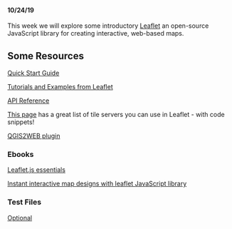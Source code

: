 #### 10/24/19

This week we will explore some introductory [Leaflet](https://leafletjs.com/) an open-source JavaScript library for creating interactive, web-based maps. 

## Some Resources

[Quick Start Guide](https://leafletjs.com/examples/quick-start/)

[Tutorials and Examples from Leaflet](https://leafletjs.com/examples.html)

[API Reference](https://leafletjs.com/reference-1.5.0.html)

[This page](http://leaflet-extras.github.io/leaflet-providers/preview/) has a great list of tile servers you can use in Leaflet - with code snippets!



[QGIS2WEB plugin](https://github.com/tomchadwin/qgis2web)


### Ebooks

[Leaflet.js essentials](https://clio.columbia.edu/catalog/14115544)

[Instant interactive map designs with leaflet JavaScript library](https://clio.columbia.edu/catalog/14104321)

### Test Files

[Optional](http://www.columbia.edu/acis/eds/gis/images/LeafletTestFiles.zip.zip)

